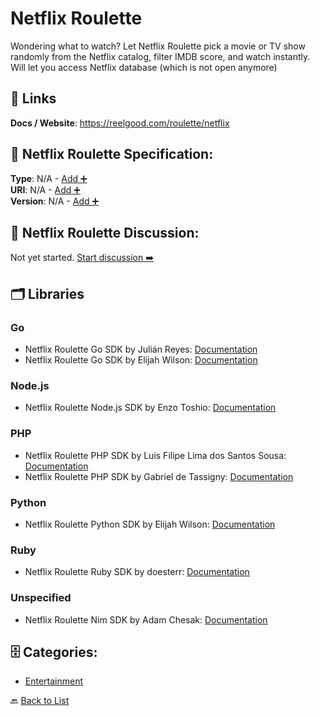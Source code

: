# Netflix Roulette

Wondering what to watch? Let Netflix Roulette pick a movie or TV show randomly from the Netflix catalog, filter IMDB score, and watch instantly. Will let you access Netflix database (which is not open anymore)

##  🔗 Links
**Docs / Website**: https://reelgood.com/roulette/netflix

## 🧬 Netflix Roulette Specification:
**Type**: N/A - [Add ➕](https://github.com/apis-list/apis-list/edit/main/apis.yaml#L13218)  
**URI**: N/A - [Add ➕](https://github.com/apis-list/apis-list/edit/main/apis.yaml#L13218)  
**Version**: N/A - [Add ➕](https://github.com/apis-list/apis-list/edit/main/apis.yaml#L13218)

## 💬 Netflix Roulette Discussion:
Not yet started. [Start discussion ➡️](https://github.com/apis-list/apis-list/discussions/new)

## 🗂️ Libraries
### Go
- Netflix Roulette Go SDK by Julián Reyes: [Documentation](https://github.com/jreyeshdez/goroulette)
- Netflix Roulette Go SDK by Elijah Wilson: [Documentation](https://github.com/tizz98/go-netflix-roulette)
### Node.js
- Netflix Roulette Node.js SDK by Enzo Toshio: [Documentation](https://github.com/enzotoshio/netflixSearch)
### PHP
- Netflix Roulette PHP SDK by Luis Filipe Lima dos Santos Sousa: [Documentation](https://github.com/lionphilips/netflix-client)
- Netflix Roulette PHP SDK by Gabriel de Tassigny: [Documentation](https://github.com/gabriel-detassigny/netflix-roulette)
### Python
- Netflix Roulette Python SDK by Elijah Wilson: [Documentation](https://github.com/tizz98/netflix_roulette)
### Ruby
- Netflix Roulette Ruby SDK by doesterr: [Documentation](https://github.com/doesterr/netflix_roulette)
### Unspecified
- Netflix Roulette Nim SDK by Adam Chesak: [Documentation](https://github.com/achesak/nim-netflixroulette)


## 🗄️ Categories:
- [Entertainment](https://github.com/apis-list/apis-list#entertainment-)

🔙  [Back to List](https://github.com/apis-list/apis-list)
